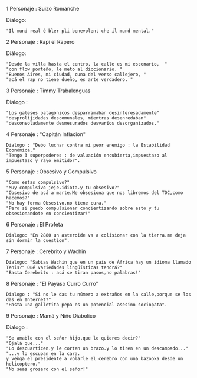 1
Personaje : Suizo Romanche

Dialogo:
```
"Il mund real è bler pli benevolent che il mund mental."
```

2
Personaje : Rapi el Rapero

Diálogo:
```
"Desde la villa hasta el centro, la calle es mi escenario,  "
"con flow porteño, le meto al diccionario. "
"Buenos Aires, mi ciudad, cuna del verso callejero, "
"acá el rap no tiene dueño, es arte verdadero. "
```

3
Personaje : Timmy Trabalenguas

Dialogo :

```
"Los galeses patagónicos desparramaban desinteresadamente" "desprolijidades descomunales, mientras desenredaban" "desconsoladamente desmesurados desvaríos desorganizados."
```

4
Personaje : "Capitán Inflacion"

```
Dialogo : "Debo luchar contra mi peor enemigo : la Estabilidad Económica."
"Tengo 3 superpoderes : de valuación encubierta,impuestazo al impuestazo y rayo emitidor".
```

5
Personaje : Obsesivo y Compulsivo

```
"Como estas compulsivo?"
"Muy compulsivo jeje.idiota.y tu obsesivo?"
"Obsesivo de acá a marte.Me obsesiona que nos libremos del TOC,como hacemos?"
"No hay forma Obsesivo,no tiene cura."
"Pero si puedo compulsionar concientizando sobre esto y tu obsesionandote en concientizar!"
```

6
Personaje : El Profeta

```
Dialogo: "En 2880 un asteroide va a colisionar con la tierra.me deja sin dormir la cuestion".
```

7
Personaje : Cerebrito y Wachin

```
Dialogo: "Sabias Wachin que en un país de África hay un idioma llamado Tenis?" Qué variedades lingüísticas tendrá?"
"Basta Cerebrito : acá se tiran pasos,no palabras!"
```

8
Personaje : "El Payaso Curro Curro"

```
Dialogo : "Si no le das tu número a extraños en la calle,porque se los das en Internet?"
"Hasta una galletita pepa es un potencial asesino sociopata".
```

9
Personaje : Mamá y Niño Diabolico

Dialogo :
```
"Se amable con el señor hijo,que le quieres decir?"
"Ojalá que..."
"Lo descuarticen.y le corten un brazo.y lo tiren en un descampado..."
"...y lo escupan en la cara.
y venga el presidente a volarle el cerebro con una bazooka desde un helicoptero."
"No seas grosero con el señor!"
```